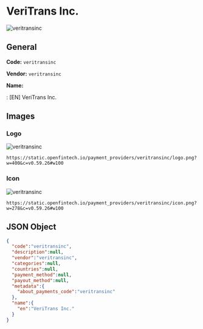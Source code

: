 
# VeriTrans Inc. 
![veritransinc](https://static.openfintech.io/payment_providers/veritransinc/logo.png?w=400&c=v0.59.26#w100)  

## General 
 
**Code:** `veritransinc` 
 
**Vendor:** `veritransinc` 
 
**Name:** 
 
:	[EN] VeriTrans Inc. 
 

## Images 

### Logo 
 
![veritransinc](https://static.openfintech.io/payment_providers/veritransinc/logo.png?w=400&c=v0.59.26#w100)  

```
https://static.openfintech.io/payment_providers/veritransinc/logo.png?w=400&c=v0.59.26#w100
```  

### Icon 
 
![veritransinc](https://static.openfintech.io/payment_providers/veritransinc/icon.png?w=278&c=v0.59.26#w100)  

```
https://static.openfintech.io/payment_providers/veritransinc/icon.png?w=278&c=v0.59.26#w100
```  

## JSON Object 

```json
{
  "code":"veritransinc",
  "description":null,
  "vendor":"veritransinc",
  "categories":null,
  "countries":null,
  "payment_method":null,
  "payout_method":null,
  "metadata":{
    "about_payments_code":"veritransinc"
  },
  "name":{
    "en":"VeriTrans Inc."
  }
}
```  
